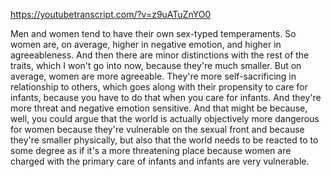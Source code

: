 https://youtubetranscript.com/?v=z9uATuZnYO0

 Men and women tend to have their own sex-typed temperaments. So women are, on average, higher in negative emotion, and higher in agreeableness. And then there are minor distinctions with the rest of the traits, which I won't go into now, because they're much smaller. But on average, women are more agreeable. They're more self-sacrificing in relationship to others, which goes along with their propensity to care for infants, because you have to do that when you care for infants. And they're more threat and negative emotion sensitive. And that might be because, well, you could argue that the world is actually objectively more dangerous for women because they're vulnerable on the sexual front and because they're smaller physically, but also that the world needs to be reacted to to some degree as if it's a more threatening place because women are charged with the primary care of infants and infants are very vulnerable.